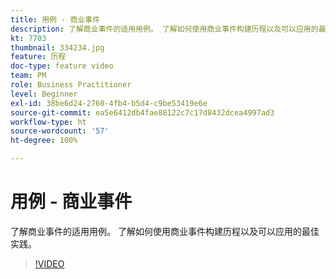 ```yaml
---
title: 用例 - 商业事件
description: 了解商业事件的适用用例。 了解如何使用商业事件构建历程以及可以应用的最佳实践。
kt: 7703
thumbnail: 334234.jpg
feature: 历程
doc-type: feature video
team: PM
role: Business Practitioner
level: Beginner
exl-id: 38be6d24-2760-4fb4-b5d4-c9be53419e6e
source-git-commit: ea5e6412db4fae88122c7c17d8432dcea4997ad3
workflow-type: ht
source-wordcount: '57'
ht-degree: 100%

---
```


# 用例 - 商业事件

了解商业事件的适用用例。 了解如何使用商业事件构建历程以及可以应用的最佳实践。

>[!VIDEO](https://video.tv.adobe.com/v/334234?quality=12)
